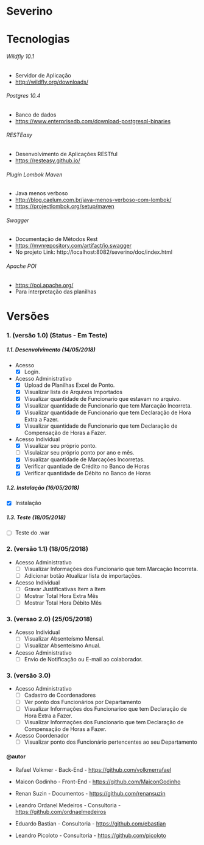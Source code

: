 # Severino

# Tecnologias
###### Wildfly 10.1
* Servidor de Aplicação
* http://wildfly.org/downloads/

###### Postgres 10.4
* Banco de dados
* https://www.enterprisedb.com/download-postgresql-binaries

###### RESTEasy
* Desenvolvimento de Aplicações RESTful
* https://resteasy.github.io/

###### Plugin Lombok Maven
* Java menos verboso
* http://blog.caelum.com.br/java-menos-verboso-com-lombok/
* https://projectlombok.org/setup/maven

###### Swagger
* Documentação de Métodos Rest
* https://mvnrepository.com/artifact/io.swagger
* No projeto Link: http://localhost:8082/severino/doc/index.html

###### Apache POI
* https://poi.apache.org/
* Para interpretação das planilhas

# Versões
### 1. (versão 1.0) (Status - Em Teste)
##### 1.1. Desenvolvimento (14/05/2018)
* Acesso
  - [x] Login.
* Acesso Administrativo
  - [x] Upload de Planilhas Excel de Ponto.
  - [x] Visualizar lista de Arquivos Importados
  - [x] Visualizar quantidade de Funcionario que estavam no arquivo.
  - [x] Visualizar quantidade de Funcionario que tem Marcação Incorreta.
  - [x] Visualizar quantidade de Funcionario que tem Declaração de Hora Extra a Fazer.
  - [x] Visualizar quantidade de Funcionario que tem Declaração de Compensação de Horas a Fazer.
* Acesso Individual
  - [x] Visualizar seu próprio ponto.
  - [ ] Visulaizar seu próprio ponto por ano e mês.
  - [x] Visualizar quantidade de Marcações Incorretas.
  - [x] Verificar quantiade de Crédito no Banco de Horas
  - [x] Verificar quantidade de Débito no Banco de Horas
##### 1.2. Instalação (16/05/2018)
  - [x] Instalação 
##### 1.3. Teste (18/05/2018)
  - [ ] Teste do .war

### 2. (versão 1.1) (18/05/2018)
* Acesso Administrativo 
  - [ ] Visualizar Informações dos Funcionario que tem Marcação Incorreta.
  - [ ] Adicionar botão Atualizar lista de importações.
* Acesso Individual
  - [ ] Gravar Justificativas Item a Item
  - [ ] Mostrar Total Hora Extra Mês
  - [ ] Mostrar Total Hora Débito Mês
  
### 3. (versao 2.0) (25/05/2018)
* Acesso Individual
  - [ ] Visualizar Absenteísmo Mensal.
  - [ ] Visualizar Absenteísmo Anual.
* Acesso Administrativo
  - [ ] Envio de Notificação ou E-mail ao colaborador.
  
### 3. (versão 3.0)
* Acesso Administrativo  
  - [ ] Cadastro de Coordenadores
  - [ ] Ver ponto dos Funcionários por Departamento
  - [ ] Visualizar Informações dos Funcionarioo que tem Declaração de Hora Extra a Fazer.
  - [ ] Visualizar Informações dos Funcionario que tem Declaração de Compensação de Horas a Fazer.
* Acesso Coordenador
  - [ ] Visualizar ponto dos Funcionário pertencentes ao seu Departamento
  
#### @autor 
* Rafael Volkmer - Back-End - https://github.com/volkmerrafael
* Maicon Godinho - Front-End - https://github.com/MaiconGodinho
* Renan Suzin - Documentos - https://github.com/renansuzin

* Leandro Ordanel Medeiros - Consultoria - https://github.com/ordnaelmedeiros
* Eduardo Bastian - Consultoria - https://github.com/ebastian
* Leandro Picoloto - Consultoria - https://github.com/picoloto
